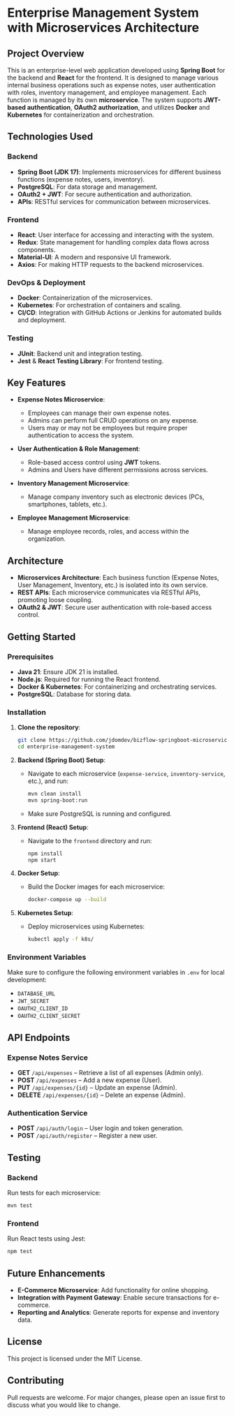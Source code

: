 # Enterprise Management System with Microservices Architecture

## Project Overview
This is an enterprise-level web application developed using **Spring Boot** for the backend and **React** for the frontend. It is designed to manage various internal business operations such as expense notes, user authentication with roles, inventory management, and employee management. Each function is managed by its own **microservice**. The system supports **JWT-based authentication**, **OAuth2 authorization**, and utilizes **Docker** and **Kubernetes** for containerization and orchestration.

## Technologies Used
### Backend
- **Spring Boot (JDK 17)**: Implements microservices for different business functions (expense notes, users, inventory).
- **PostgreSQL**: For data storage and management.
- **OAuth2 + JWT**: For secure authentication and authorization.
- **APIs**: RESTful services for communication between microservices.

### Frontend
- **React**: User interface for accessing and interacting with the system.
- **Redux**: State management for handling complex data flows across components.
- **Material-UI**: A modern and responsive UI framework.
- **Axios**: For making HTTP requests to the backend microservices.

### DevOps & Deployment
- **Docker**: Containerization of the microservices.
- **Kubernetes**: For orchestration of containers and scaling.
- **CI/CD**: Integration with GitHub Actions or Jenkins for automated builds and deployment.

### Testing
- **JUnit**: Backend unit and integration testing.
- **Jest** & **React Testing Library**: For frontend testing.

## Key Features
- **Expense Notes Microservice**:
  - Employees can manage their own expense notes.
  - Admins can perform full CRUD operations on any expense.
  - Users may or may not be employees but require proper authentication to access the system.
  
- **User Authentication & Role Management**:
  - Role-based access control using **JWT** tokens.
  - Admins and Users have different permissions across services.
  
- **Inventory Management Microservice**:
  - Manage company inventory such as electronic devices (PCs, smartphones, tablets, etc.).
  
- **Employee Management Microservice**:
  - Manage employee records, roles, and access within the organization.

## Architecture
- **Microservices Architecture**: Each business function (Expense Notes, User Management, Inventory, etc.) is isolated into its own service.
- **REST APIs**: Each microservice communicates via RESTful APIs, promoting loose coupling.
- **OAuth2 & JWT**: Secure user authentication with role-based access control.

## Getting Started

### Prerequisites
- **Java 21**: Ensure JDK 21 is installed.
- **Node.js**: Required for running the React frontend.
- **Docker & Kubernetes**: For containerizing and orchestrating services.
- **PostgreSQL**: Database for storing data.

### Installation

1. **Clone the repository**:
   ```bash
   git clone https://github.com/jdomdev/bizflow-springboot-microservices-react.git
   cd enterprise-management-system
   ```

2. **Backend (Spring Boot) Setup**:
   - Navigate to each microservice (`expense-service`, `inventory-service`, etc.), and run:
     ```bash
     mvn clean install
     mvn spring-boot:run
     ```
   - Make sure PostgreSQL is running and configured.

3. **Frontend (React) Setup**:
   - Navigate to the `frontend` directory and run:
     ```bash
     npm install
     npm start
     ```

4. **Docker Setup**:
   - Build the Docker images for each microservice:
     ```bash
     docker-compose up --build
     ```

5. **Kubernetes Setup**:
   - Deploy microservices using Kubernetes:
     ```bash
     kubectl apply -f k8s/
     ```

### Environment Variables
Make sure to configure the following environment variables in `.env` for local development:
- `DATABASE_URL`
- `JWT_SECRET`
- `OAUTH2_CLIENT_ID`
- `OAUTH2_CLIENT_SECRET`

## API Endpoints

### Expense Notes Service
- **GET** `/api/expenses` – Retrieve a list of all expenses (Admin only).
- **POST** `/api/expenses` – Add a new expense (User).
- **PUT** `/api/expenses/{id}` – Update an expense (Admin).
- **DELETE** `/api/expenses/{id}` – Delete an expense (Admin).

### Authentication Service
- **POST** `/api/auth/login` – User login and token generation.
- **POST** `/api/auth/register` – Register a new user.

## Testing

### Backend
Run tests for each microservice:
```bash
mvn test
```

### Frontend
Run React tests using Jest:
```bash
npm test
```

## Future Enhancements
- **E-Commerce Microservice**: Add functionality for online shopping.
- **Integration with Payment Gateway**: Enable secure transactions for e-commerce.
- **Reporting and Analytics**: Generate reports for expense and inventory data.

## License
This project is licensed under the MIT License.

## Contributing
Pull requests are welcome. For major changes, please open an issue first to discuss what you would like to change.
